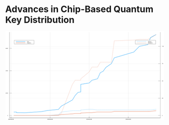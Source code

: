 # Advances in Chip-Based Quantum Key Distribution
![Word count](/TeXcount/count.png?raw=true "Word Count")
